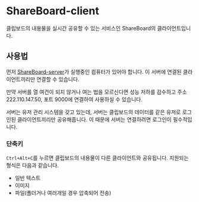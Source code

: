 # ShareBoard-client

클립보드의 내용물을 실시간 공유할 수 있는 서비스인 ShareBoard의 클라이언트입니다.

## 사용법

먼저 [ShareBoard-server](https://github.com/fred16157/ShareBoard-server)가 실행중인 컴퓨터가 있어야 합니다. 이 서버에 연결된 클라이언트끼리만 연결할 수 있습니다.

만약 서버를 열 여건이 되지 않거나 여는 법을 모르신다면 성능 저하를 감수하고 주소 222.110.147.50, 포트 9000에 연결하여 사용하실 수 있습니다.

서버는 유저 관리 시스템을 갖고 있는데, 서버는 클립보드의 데이터를 같은 유저로 로그인된 클라이언트끼리만 공유해줍니다. 이 때문에 서버는 연결하려면 로그인이 필수적입니다.

### 단축키

```Ctrl+Alt+C```를 누르면 클립보드의 내용물이 다른 클라이언트와 공유됩니다. 지원되는 형식은 다음과 같습니다.

- 일반 텍스트
- 이미지
- 파일(폴더거나 여러개일 경우 압축되어 전송)
